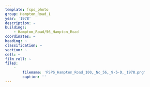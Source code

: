 ```yaml
---
template: fsps_photo
group: Hampton_Road_1
year: '1978'
description: ~
buildings:
    - Hampton_Road/56_Hampton_Road
coordinates: ~
heading: ~
classification: ~
section: ~
cell: ~
film_roll: ~
files:
    -
        filename: 'FSPS_Hampton_Road_100,_No_56,_9-5-D,_1978.png'
        caption: ''
---
```

